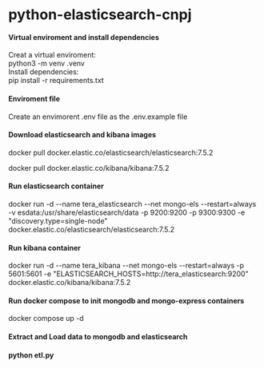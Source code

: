 # python-elasticsearch-cnpj

<h4>Virtual enviroment and install dependencies</h4>
Creat a virtual enviroment:<br>
python3 -m venv .venv <br>
Install dependencies:<br>
pip install -r requirements.txt


<h4>Enviroment file</h4>
Create an envimorent .env file as the .env.example file

<h4>Download elasticsearch and kibana images</h4>
docker pull docker.elastic.co/elasticsearch/elasticsearch:7.5.2

docker pull docker.elastic.co/kibana/kibana:7.5.2

<h4>Run elasticsearch container</h4>
docker run -d --name tera_elasticsearch --net mongo-els --restart=always -v esdata:/usr/share/elasticsearch/data -p 9200:9200 -p 9300:9300 -e "discovery.type=single-node" docker.elastic.co/elasticsearch/elasticsearch:7.5.2

<h4>Run kibana container</h4>
docker run -d --name tera_kibana --net mongo-els --restart=always -p 5601:5601 -e "ELASTICSEARCH_HOSTS=http://tera_elasticsearch:9200" docker.elastic.co/kibana/kibana:7.5.2 

<h4>Run docker compose to init mongodb and mongo-express containers</h4>
docker compose up -d

<h4>Extract and Load data to mongodb and elasticsearch<h4>
python etl.py






